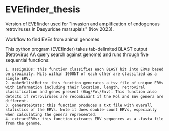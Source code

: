 # EVEfinder_thesis
Version of EVEfinder used for "Invasion and amplification of endogenous retroviruses in Dasyuridae marsupials" (Nov 2023).

Workflow to find EVEs from animal genomes

This python program (EVEfinder) takes tab-delimited BLAST output (Retrovirus AA query search against genome) and runs through five sequential functions:

    1. assignIDs: this function classifies each BLAST hit into ERVs based on proximity. Hits within 1000NT of each other are classified as a single ERV.
    2. makeNrlistRetro: this function generates a tsv file of unique ERVs with information including their location, length, retroviral classification and genes present (Gag/Pol/Env). This function also detects if retroviruses are recombinant if the Pol and Env genera are different.
    3. generateStats: this function produces a txt file with overall statistics of the ERVs. Note it does double-count ERVs, especially when calculating the genera represented.
    4. extractERVs: this function extracts ERV sequences as a .fasta file from the genome.

